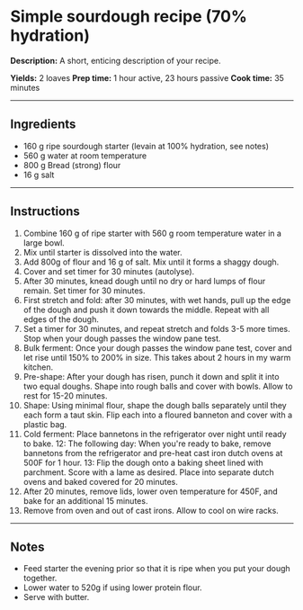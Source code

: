 # Simple sourdough recipe (70% hydration) 

**Description:** A short, enticing description of your recipe.

**Yields:** 2 loaves
**Prep time:** 1 hour active, 23 hours passive
**Cook time:** 35 minutes

---

## Ingredients

- 160 g ripe sourdough starter (levain at 100% hydration, see notes)
- 560 g water at room temperature
- 800 g Bread (strong) flour
- 16 g salt

---

## Instructions

1. Combine 160 g of ripe starter with 560 g room temperature water in a large bowl.
2. Mix until starter is dissolved into the water. 
3. Add 800g of flour and 16 g of salt. Mix until it forms a shaggy dough.
4. Cover and set timer for 30 minutes (autolyse).
5. After 30 minutes, knead dough until no dry or hard lumps of flour remain. Set timer for 30 minutes.
6. First stretch and fold: after 30 minutes, with wet hands, pull up the edge of the dough and push it down towards the middle. Repeat with all edges of the dough.
7. Set a timer for 30 minutes, and repeat stretch and folds 3-5 more times. Stop when your dough passes the window pane test.
8. Bulk ferment: Once your dough passes the window pane test, cover and let rise until 150% to 200% in size. This takes about 2 hours in my warm kitchen.
9. Pre-shape: After your dough has risen, punch it down and split it into two equal doughs. Shape into rough balls and cover with bowls. Allow to rest for 15-20 minutes.
10. Shape: Using minimal flour, shape the dough balls separately until they each form a taut skin. Flip each into a floured banneton and cover with a plastic bag. 
11. Cold ferment: Place bannetons in the refrigerator over night until ready to bake.
12: The following day: When you're ready to bake, remove bannetons from the refrigerator and pre-heat cast iron dutch ovens at 500F for 1 hour.
13: Flip the dough onto a baking sheet lined with parchment. Score with a lame as desired. Place into separate dutch ovens and baked covered for 20 minutes. 
14. After 20 minutes, remove lids, lower oven temperature for 450F, and bake for an additional 15 minutes.
15. Remove from oven and out of cast irons. Allow to cool on wire racks.

---

## Notes 

*   Feed starter the evening prior so that it is ripe when you put your dough together.
*   Lower water to 520g if using lower protein flour. 
*   Serve with butter.


